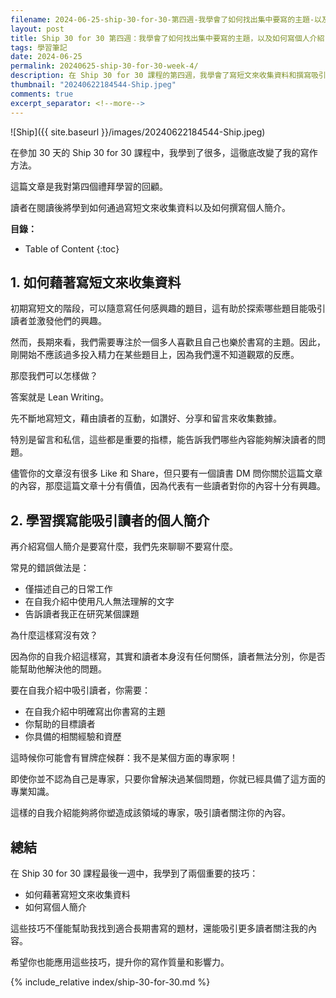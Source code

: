 ```yaml
---
filename: 2024-06-25-ship-30-for-30-第四週-我學會了如何找出集中要寫的主題-以及如何寫個人介紹.md
layout: post
title: Ship 30 for 30 第四週：我學會了如何找出集中要寫的主題，以及如何寫個人介紹
tags: 學習筆記
date: 2024-06-25
permalink: 20240625-ship-30-for-30-week-4/
description: 在 Ship 30 for 30 課程的第四週，我學會了寫短文來收集資料和撰寫吸引讀者的個人簡介。通過頻繁寫短文，可根據讀者的互動來找出最受歡迎的主題。撰寫個人簡介時，應明確寫出你書寫的主題、幫助的目標讀者及相關經驗，以此吸引讀者。這些技巧不僅幫助我找到合適的長期題材，還能吸引更多讀者，提高寫作影響力。這些方法對你的寫作也會大有裨益。
thumbnail: "20240622184544-Ship.jpeg"
comments: true
excerpt_separator: <!--more-->
---
```


![Ship]({{ site.baseurl }}/images/20240622184544-Ship.jpeg)  



在參加 30 天的 Ship 30 for 30 課程中，我學到了很多，這徹底改變了我的寫作方法。

這篇文章是我對第四個禮拜學習的回顧。

讀者在閱讀後將學到如何通過寫短文來收集資料以及如何撰寫個人簡介。

<!--more-->

**目錄：**

* Table of Content
{:toc}

## 1. 如何藉著寫短文來收集資料

初期寫短文的階段，可以隨意寫任何感興趣的題目，這有助於探索哪些題目能吸引讀者並激發他們的興趣。

然而，長期來看，我們需要專注於一個多人喜歡且自己也樂於書寫的主題。因此，剛開始不應該過多投入精力在某些題目上，因為我們還不知道觀眾的反應。

那麼我們可以怎樣做？

答案就是 Lean Writing。

先不斷地寫短文，藉由讀者的互動，如讚好、分享和留言來收集數據。

特別是留言和私信，這些都是重要的指標，能告訴我們哪些內容能夠解決讀者的問題。

儘管你的文章沒有很多 Like 和 Share，但只要有一個讀書 DM 問你關於這篇文章的內容，那麼這篇文章十分有價值，因為代表有一些讀者對你的內容十分有興趣。

## 2. 學習撰寫能吸引讀者的個人簡介

再介紹寫個人簡介是要寫什麼，我們先來聊聊不要寫什麼。

常見的錯誤做法是：

- 僅描述自己的日常工作
- 在自我介紹中使用凡人無法理解的文字
- 告訴讀者我正在研究某個課題

為什麼這樣寫沒有效？

因為你的自我介紹這樣寫，其實和讀者本身沒有任何關係，讀者無法分別，你是否能幫助他解決他的問題。

要在自我介紹中吸引讀者，你需要：

- 在自我介紹中明確寫出你書寫的主題
- 你幫助的目標讀者
- 你具備的相關經驗和資歷

這時候你可能會有冒牌症候群：我不是某個方面的專家啊！

即使你並不認為自己是專家，只要你曾解決過某個問題，你就已經具備了這方面的專業知識。

這樣的自我介紹能夠將你塑造成該領域的專家，吸引讀者關注你的內容。

## 總結

在 Ship 30 for 30 課程最後一週中，我學到了兩個重要的技巧：

- 如何藉著寫短文來收集資料
- 如何寫個人簡介

這些技巧不僅能幫助我找到適合長期書寫的題材，還能吸引更多讀者關注我的內容。

希望你也能應用這些技巧，提升你的寫作質量和影響力。

<!-- Meta Summary -->
<!--
在 Ship 30 for 30 課程的第四週，我學會了寫短文來收集資料和撰寫吸引讀者的個人簡介。通過頻繁寫短文，可根據讀者的互動來找出最受歡迎的主題。撰寫個人簡介時，應明確寫出你書寫的主題、幫助的目標讀者及相關經驗，以此吸引讀者。這些技巧不僅幫助我找到合適的長期題材，還能吸引更多讀者，提高寫作影響力。這些方法對你的寫作也會大有裨益。
-->


{% include_relative index/ship-30-for-30.md %}



<!--
- [Ship 30 for 30 第四週：我學會了如何找出集中要寫的主題，以及如何寫個人介紹]({{ site.baseurl }}/20240625-ship-30-for-30-week-4/)
-->
